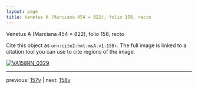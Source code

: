 ```yaml
---
layout: page
title: Venetus A (Marciana 454 = 822), folio 158, recto
---
```


Venetus A (Marciana 454 = 822), folio 158, recto

Cite this object as `urn:cite2:hmt:msA.v1:158r`.  The full image is linked to a citation tool you can use to cite regions of the image.

[![VA158RN_0329](http://www.homermultitext.org/iipsrv?IIIF=/project/homer/pyramidal/deepzoom/hmt/vaimg/2017a/VA158RN_0329.tif/full/800,/0/default.jpg)](http://www.homermultitext.org/ict2/?urn=urn:cite2:hmt:vaimg.2017a:VA158RN_0329) 

---

previous:  [157v](../157v/) | next: [158v](../158v/)